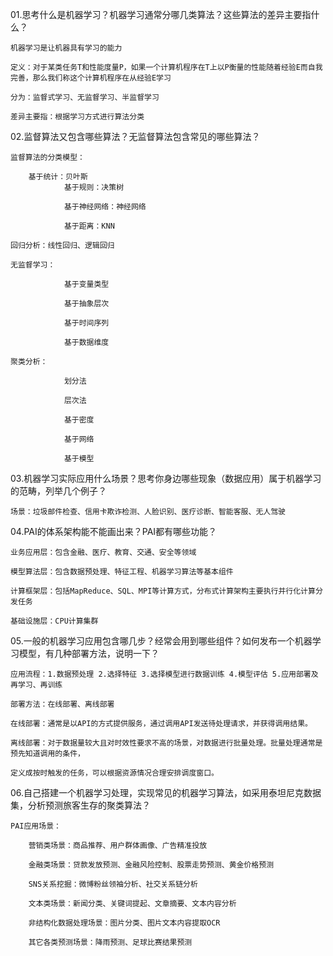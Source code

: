 01.思考什么是机器学习？机器学习通常分哪几类算法？这些算法的差异主要指什么？

	机器学习是让机器具有学习的能力
	
	定义：对于某类任务T和性能度量P，如果一个计算机程序在T上以P衡量的性能随着经验E而自我完善，那么我们称这个计算机程序在从经验E学习
	
	分为：监督式学习、无监督学习、半监督学习
	
	差异主要指：根据学习方式进行算法分类

02.监督算法又包含哪些算法？无监督算法包含常见的哪些算法？

	监督算法的分类模型：	
	
        基于统计：贝叶斯	
				基于规则：决策树
				
				基于神经网络：神经网络
				
				基于距离：KNN
				
    回归分析：线性回归、逻辑回归

	无监督学习：			
	
				基于变量类型

				基于抽象层次

				基于时间序列

				基于数据维度
	
	聚类分析：
	
				划分法
				
				层次法
				
				基于密度
				
				基于网络
				
				基于模型

03.机器学习实际应用什么场景？思考你身边哪些现象（数据应用）属于机器学习的范畴，列举几个例子？

	场景：垃圾邮件检查、信用卡欺诈检测、人脸识别、医疗诊断、智能客服、无人驾驶

04.PAI的体系架构能不能画出来？PAI都有哪些功能？

	业务应用层：包含金融、医疗、教育、交通、安全等领域

	模型算法层：包含数据预处理、特征工程、机器学习算法等基本组件

	计算框架层：包括MapReduce、SQL、MPI等计算方式，分布式计算架构主要执行并行化计算分发任务

	基础设施层：CPU计算集群

05.一般的机器学习应用包含哪几步？经常会用到哪些组件？如何发布一个机器学习模型，有几种部署方法，说明一下？

	应用流程：1.数据预处理 2.选择特征 3.选择模型进行数据训练 4.模型评估 5.应用部署及再学习、再训练

	部署方法：在线部署、离线部署

	在线部署：通常是以API的方式提供服务，通过调用API发送待处理请求，并获得调用结果。

	离线部署：对于数据量较大且对时效性要求不高的场景，对数据进行批量处理。批量处理通常是预先知道调用的条件，

	定义成按时触发的任务，可以根据资源情况合理安排调度窗口。

06.自己搭建一个机器学习处理，实现常见的机器学习算法，如采用泰坦尼克数据集，分析预测旅客生存的聚类算法？

	PAI应用场景：

		营销类场景：商品推荐、用户群体画像、广告精准投放

		金融类场景：贷款发放预测、金融风险控制、股票走势预测、黄金价格预测

		SNS关系挖掘：微博粉丝领袖分析、社交关系链分析

		文本类场景：新闻分类、关键词提起、文章摘要、文本内容分析

		非结构化数据处理场景：图片分类、图片文本内容提取OCR

		其它各类预测场景：降雨预测、足球比赛结果预测
